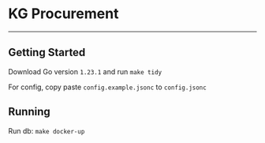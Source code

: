 # KG Procurement

---

## Getting Started

Download Go version `1.23.1` and run `make tidy`

For config, copy paste `config.example.jsonc` to `config.jsonc`

## Running

Run db: `make docker-up`
